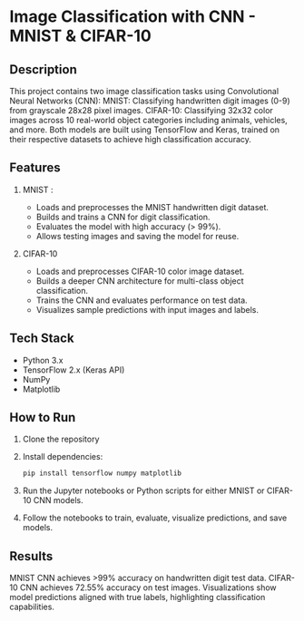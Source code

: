 # Image Classification with CNN - MNIST & CIFAR-10

## Description
This project contains two image classification tasks using Convolutional Neural Networks (CNN):
MNIST: Classifying handwritten digit images (0-9) from grayscale 28x28 pixel images.
CIFAR-10: Classifying 32x32 color images across 10 real-world object categories including animals, vehicles, and more.
Both models are built using TensorFlow and Keras, trained on their respective datasets to achieve high classification accuracy.

## Features

1. MNIST :
   - Loads and preprocesses the MNIST handwritten digit dataset.
   - Builds and trains a CNN for digit classification.
   - Evaluates the model with high accuracy (> 99%).
   - Allows testing images and saving the model for reuse.

2. CIFAR-10
   - Loads and preprocesses CIFAR-10 color image dataset.
   - Builds a deeper CNN architecture for multi-class object classification.
   - Trains the CNN and evaluates performance on test data.
   - Visualizes sample predictions with input images and labels.

## Tech Stack
- Python 3.x
- TensorFlow 2.x (Keras API)
- NumPy
- Matplotlib

## How to Run
1. Clone the repository

2. Install dependencies:
   ```bash
   pip install tensorflow numpy matplotlib

3. Run the Jupyter notebooks or Python scripts for either MNIST or CIFAR-10 CNN models.

4. Follow the notebooks to train, evaluate, visualize predictions, and save models.

## Results
MNIST CNN achieves >99% accuracy on handwritten digit test data.
CIFAR-10 CNN achieves 72.55% accuracy on test images.
Visualizations show model predictions aligned with true labels, highlighting classification capabilities. 


